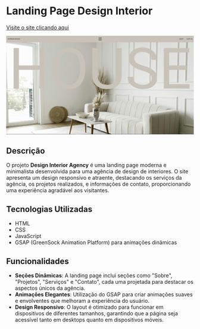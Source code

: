 # Landing Page Design Interior 

[Visite o site clicando aqui](https://super-cucurucho-5d132a.netlify.app)

![Texto alternativo](house-design.png)


## Descrição

O projeto **Design Interior Agency** é uma landing page moderna e minimalista desenvolvida para uma agência de design de interiores. O site apresenta um design responsivo e atraente, destacando os serviços da agência, os projetos realizados, e informações de contato, proporcionando uma experiência agradável aos visitantes.

## Tecnologias Utilizadas

- HTML
- CSS
- JavaScript
- GSAP (GreenSock Animation Platform) para animações dinâmicas


## Funcionalidades

- **Seções Dinâmicas**: A landing page inclui seções como "Sobre", "Projetos", "Serviços" e "Contato", cada uma projetada para destacar os aspectos únicos da agência.
- **Animações Elegantes**: Utilização do GSAP para criar animações suaves e envolventes que melhoram a experiência do usuário.
- **Design Responsivo**: O layout é otimizado para funcionar em dispositivos de diferentes tamanhos, garantindo que a página seja acessível tanto em desktops quanto em dispositivos móveis.


